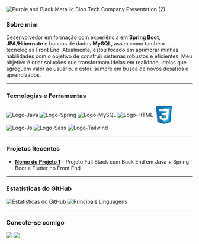 <img width="1920" height="414" alt="Purple and Black Metallic Blob Tech Company Presentation (2)" src="https://github.com/user-attachments/assets/3197bdfd-4fc9-46d4-8e17-be89911f1cd8" />

### Sobre mim
Desenvolvedor em formação com experiência em **Spring Boot**, **JPA/Hibernate** e bancos de dados **MySQL**, assim como também tecnologias Front End. Atualmente, estou focado em aprimorar minhas habilidades com o objetivo de construir sistemas robustos e eficientes. Meu objetivo é criar soluções que transformam ideias em realidade, ideias que agreguem valor ao usuário. e estou sempre em busca de novos desafios e aprendizados.

--- 

### Tecnologias e Ferramentas

<div align="left">
  <img align="center" alt="Logo-Java" height="50" width="50" src="https://cdn.jsdelivr.net/gh/devicons/devicon@latest/icons/java/java-original-wordmark.svg" />
  <img align="center" alt="Logo-Spring" height="50" width="50" src="https://cdn.jsdelivr.net/gh/devicons/devicon@latest/icons/spring/spring-original.svg" />
  <img align="center" alt="Logo-MySQL" height="50" width="50" src="https://cdn.jsdelivr.net/gh/devicons/devicon/icons/mysql/mysql-original.svg" />
  <img align="center" alt="Logo-HTML" height="50" width="50" src="https://cdn.jsdelivr.net/gh/devicons/devicon@latest/icons/html5/html5-original.svg" />
  <img align="center" alt="Logo-CSS" height="50" width="50" src="https://raw.githubusercontent.com/devicons/devicon/master/icons/css3/css3-original.svg">
  <img align="center" alt="Logo-Js" height="50" width="50" src="https://cdn.jsdelivr.net/gh/devicons/devicon@latest/icons/javascript/javascript-original.svg" />
  <img align="center" alt="Logo-Sass" height="50" width="50" src="https://cdn.jsdelivr.net/gh/devicons/devicon@latest/icons/sass/sass-original.svg" />
  <img align="center" alt="Logo-Tailwind" height="90" width="90" src="https://cdn.jsdelivr.net/gh/devicons/devicon@latest/icons/tailwindcss/tailwindcss-original-wordmark.svg" />
</div>

--- 

### Projetos Recentes

- **[Nome do Projeto 1](https://github.com/renanolv7/project-controle-ponto)** - Projeto Full Stack com Back End em Java + Spring Boot e Flutter no Front End
  
---

### Estatísticas do GitHub

<div align="left">
  <img src="https://github-readme-stats.vercel.app/api?username=renanolv7&show_icons=true&theme=midnight-purple" alt="Estatísticas do GitHub" />
  <img src="https://github-readme-stats.vercel.app/api/top-langs/?username=renanolv7&layout=compact&langs_count=7&theme=midnight-purple" alt="Principais Linguagens" />
</div>

--- 

### Conecte-se comigo

<div align="left">
  <a href="mailto:reviniciusoliveira@gmail.com"><img src="https://img.shields.io/badge/Gmail-D14836?style=for-the-badge&logo=gmail&logoColor=white" target="_blank"></a>
  <a href="https://www.linkedin.com/in/renanolv/" target="_blank"><img src="https://img.shields.io/badge/LinkedIn-0077B5?style=for-the-badge&logo=linkedin&logoColor=white" target="_blank"></a>
</div>
